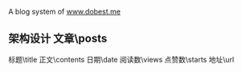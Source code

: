 A blog system of www.dobest.me

架构设计
文章\posts
-----------------
标题\title
正文\contents
日期\date
阅读数\views
点赞数\starts
地址\url